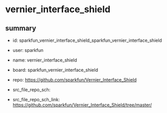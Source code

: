 # vernier_interface_shield
 
## summary 
* id: sparkfun_vernier_interface_shield_sparkfun_vernier_interface_shield
* user: sparkfun
* name: vernier_interface_shield
* board: sparkfun_vernier_interface_shield
* repo: https://github.com/sparkfun/Vernier_Interface_Shield



* src_file_repo_sch: 
* src_file_repo_sch_link: https://github.com/sparkfun/Vernier_Interface_Shield/tree/master/






